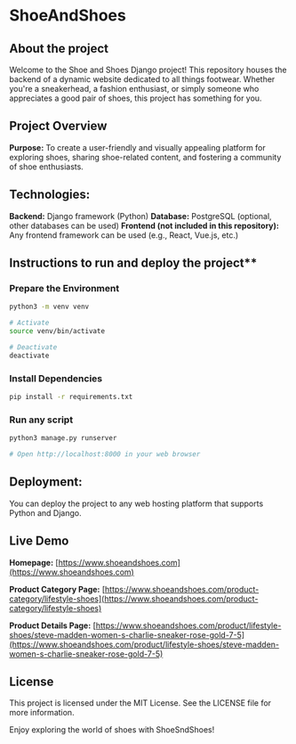 # ShoeAndShoes
## About the project
Welcome to the Shoe and Shoes Django project! This repository houses the backend of a dynamic website dedicated to all things footwear. Whether you're a sneakerhead, a fashion enthusiast, or simply someone who appreciates a good pair of shoes, this project has something for you.

## Project Overview
**Purpose:** To create a user-friendly and visually appealing platform for exploring shoes, sharing shoe-related content, and fostering a community of shoe enthusiasts.

## Technologies:
**Backend:** Django framework (Python)
**Database:** PostgreSQL (optional, other databases can be used)
**Frontend (not included in this repository):** Any frontend framework can be used (e.g., React, Vue.js, etc.)

## Instructions to run and deploy the project**

### Prepare the Environment
```bash
python3 -m venv venv

# Activate
source venv/bin/activate

# Deactivate
deactivate
```

### Install Dependencies
```bash
pip install -r requirements.txt
```

### Run any script
```bash
python3 manage.py runserver

# Open http://localhost:8000 in your web browser
```


## Deployment: 
You can deploy the project to any web hosting platform that supports Python and Django.


## Live Demo
**Homepage:** [https://www.shoeandshoes.com](https://www.shoeandshoes.com)

**Product Category Page:** [https://www.shoeandshoes.com/product-category/lifestyle-shoes](https://www.shoeandshoes.com/product-category/lifestyle-shoes)

**Product Details Page:** [https://www.shoeandshoes.com/product/lifestyle-shoes/steve-madden-women-s-charlie-sneaker-rose-gold-7-5](https://www.shoeandshoes.com/product/lifestyle-shoes/steve-madden-women-s-charlie-sneaker-rose-gold-7-5)


## License
This project is licensed under the MIT License. See the LICENSE file for more information.

Enjoy exploring the world of shoes with ShoeSndShoes!